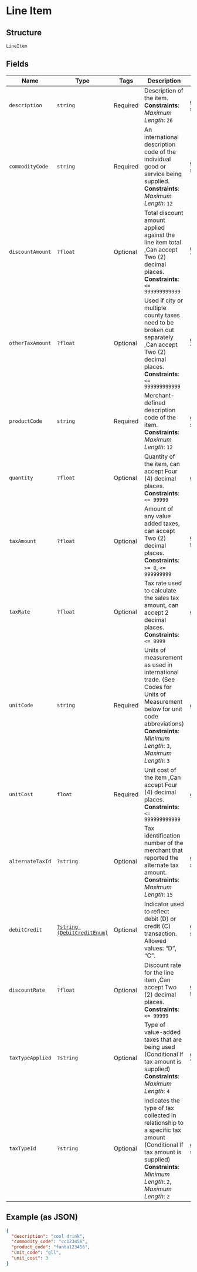 
# Line Item

## Structure

`LineItem`

## Fields

| Name | Type | Tags | Description | Getter | Setter |
|  --- | --- | --- | --- | --- | --- |
| `description` | `string` | Required | Description of the item.<br>**Constraints**: *Maximum Length*: `26` | getDescription(): string | setDescription(string description): void |
| `commodityCode` | `string` | Required | An international description code of the individual good or service being supplied.<br>**Constraints**: *Maximum Length*: `12` | getCommodityCode(): string | setCommodityCode(string commodityCode): void |
| `discountAmount` | `?float` | Optional | Total discount amount applied against the line item total ,Can accept Two (2) decimal places.<br>**Constraints**: `<= 999999999999` | getDiscountAmount(): ?float | setDiscountAmount(?float discountAmount): void |
| `otherTaxAmount` | `?float` | Optional | Used if city or multiple county taxes need to be broken out separately ,Can accept Two (2) decimal places.<br>**Constraints**: `<= 999999999999` | getOtherTaxAmount(): ?float | setOtherTaxAmount(?float otherTaxAmount): void |
| `productCode` | `string` | Required | Merchant-defined description code of the item.<br>**Constraints**: *Maximum Length*: `12` | getProductCode(): string | setProductCode(string productCode): void |
| `quantity` | `?float` | Optional | Quantity of the item, can accept Four (4) decimal places.<br>**Constraints**: `<= 99999` | getQuantity(): ?float | setQuantity(?float quantity): void |
| `taxAmount` | `?float` | Optional | Amount of any value added taxes, can accept Two (2) decimal places.<br>**Constraints**: `>= 0`, `<= 999999999` | getTaxAmount(): ?float | setTaxAmount(?float taxAmount): void |
| `taxRate` | `?float` | Optional | Tax rate used to calculate the sales tax amount, can accept 2 decimal places.<br>**Constraints**: `<= 9999` | getTaxRate(): ?float | setTaxRate(?float taxRate): void |
| `unitCode` | `string` | Required | Units of measurement as used in international trade. (See Codes for Units of Measurement below for unit code abbreviations)<br>**Constraints**: *Minimum Length*: `3`, *Maximum Length*: `3` | getUnitCode(): string | setUnitCode(string unitCode): void |
| `unitCost` | `float` | Required | Unit cost of the item ,Can accept Four (4) decimal places.<br>**Constraints**: `<= 999999999999` | getUnitCost(): float | setUnitCost(float unitCost): void |
| `alternateTaxId` | `?string` | Optional | Tax identification number of the merchant that reported the alternate tax amount.<br>**Constraints**: *Maximum Length*: `15` | getAlternateTaxId(): ?string | setAlternateTaxId(?string alternateTaxId): void |
| `debitCredit` | [`?string (DebitCreditEnum)`](../../doc/models/debit-credit-enum.md) | Optional | Indicator used to reflect debit (D) or credit (C) transaction. Allowed values: “D”, “C”. | getDebitCredit(): ?string | setDebitCredit(?string debitCredit): void |
| `discountRate` | `?float` | Optional | Discount rate for the line item ,Can accept Two (2) decimal places.<br>**Constraints**: `<= 99999` | getDiscountRate(): ?float | setDiscountRate(?float discountRate): void |
| `taxTypeApplied` | `?string` | Optional | Type of value-added taxes that are being used (Conditional If tax amount is supplied)<br>**Constraints**: *Maximum Length*: `4` | getTaxTypeApplied(): ?string | setTaxTypeApplied(?string taxTypeApplied): void |
| `taxTypeId` | `?string` | Optional | Indicates the type of tax collected in relationship to a specific tax amount (Conditional If tax amount is supplied)<br>**Constraints**: *Minimum Length*: `2`, *Maximum Length*: `2` | getTaxTypeId(): ?string | setTaxTypeId(?string taxTypeId): void |

## Example (as JSON)

```json
{
  "description": "cool drink",
  "commodity_code": "cc123456",
  "product_code": "fanta123456",
  "unit_code": "gll",
  "unit_cost": 3
}
```

